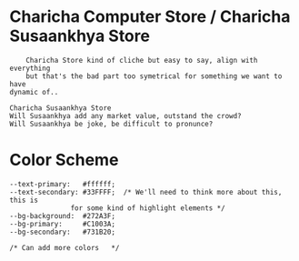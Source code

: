 

Charicha Computer Store / Charicha Susaankhya Store 
===================================================

        Charicha Store kind of cliche but easy to say, align with everything
        but that's the bad part too symetrical for something we want to have
	dynamic of..

	Charicha Susaankhya Store
	Will Susaankhya add any market value, outstand the crowd?
	Will Susaankhya be joke, be difficult to pronunce?

	


Color Scheme
============
    --text-primary:   #ffffff;
    --text-secondary: #33FFFF;	/* We'll need to think more about this, this is 
				   for some kind of highlight elements */
    --bg-background:  #272A3F;
    --bg-primary:     #C1003A;
    --bg-secondary:   #731B20;

    /* Can add more colors   */



